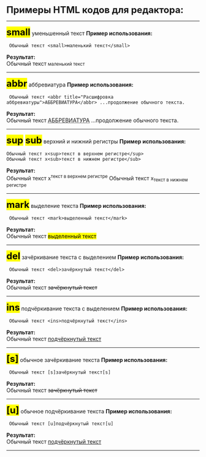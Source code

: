 <link rel="stylesheet" href="//cdnjs.cloudflare.com/ajax/libs/highlight.js/11.5.1/styles/base16/tomorrow.min.css">

<font size="5">**Примеры HTML кодов для редактора:**</font> 

---  
**<font size="5"><mark>small</mark></font>**    уменьшенный текст
**Пример использования:**

     Обычный текст <small>маленький текст</small>

**Результат:**  
Обычный текст <small>маленький текст</small>

----
**<font size="5"><mark>abbr</mark></font>**  аббревиатура
**Пример использования:**

     Обычный текст <abbr title="Расшифровка аббревиатуры">АББРЕВИАТУРА</abbr> ...продолжение обычного текста.

**Результат:**  
Обычный текст <abbr title="Расшифровка аббревиатуры">АББРЕВИАТУРА</abbr> ...продолжение обычного текста.

----
**<font size="5"><mark>sup</mark> <mark>sub</mark></font>**  верхний и нижний регистры
**Пример использования:**

    Обычный текст x<sup>текст в верхнем регистре</sup>
    Обычный текст x<sub>текст в нижнем регистре</sub>


**Результат:**  
Обычный текст x<sup>текст в верхнем регистре</sup>
Обычный текст x<sub>текст в нижнем регистре</sub>


----
**<font size="5"><mark>mark</mark></font>**  выделение текста
**Пример использования:**

     Обычный текст <mark>выделенный текст</mark>

**Результат:**  
Обычный текст <mark>выделенный текст</mark>

----
**<font size="5"><mark>del</mark></font>**  зачёркивание текста с выделением
**Пример использования:**

     Обычный текст <del>зачёркнутый текст</del>

**Результат:**  
Обычный текст <del>зачёркнутый текст</del>

----
**<font size="5"><mark>ins</mark></font>**  подчёркивание текста с выделением
**Пример использования:**

     Обычный текст <ins>подчёркнутый текст</ins>

**Результат:**  
Обычный текст <ins>подчёркнутый текст</ins>

----
**<font size="5"><mark>[s]</mark></font>**  обычное зачёркивание текста
**Пример использования:**

     Обычный текст [s]зачёркнутый текст[s]

**Результат:**  
Обычный текст <s>зачёркнутый текст</s>

----
**<font size="5"><mark>[u]</mark></font>**  обычное подчёркивание текста
**Пример использования:**

     Обычный текст [u]подчёркнутый текст[u]

**Результат:**  
Обычный текст <u>подчёркнутый текст</u>

----